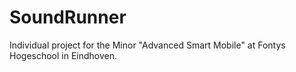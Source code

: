 # SoundRunner
Individual project for the Minor "Advanced Smart Mobile" at Fontys Hogeschool in Eindhoven. 
